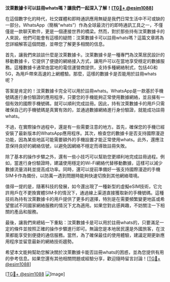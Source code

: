 **汶萊數據卡可以註冊whats嗎？讓我們一起深入了解！[[TG💪+ @esim1088](https://t.me/s/esim1088)]**

在這個數字化的時代，社交媒體和即時通訊應用無疑是我們日常生活中不可或缺的一部分。WhatsApp（簡稱“whats”）作為全球最流行的即時通訊工具之一，不僅僅是一款聊天軟件，更是一個連接世界的橋梁。然而，對於那些持有汶萊數據卡的人來說，他們可能會有這樣的疑問：汶萊數據卡可以註冊whats嗎？這篇文章將為您詳細解答這個問題，並帶您了解更多相關的信息。

首先，讓我們來談談什麼是汶萊數據卡。汶萊數據卡是一種專門為汶萊居民設計的移動數據卡，它提供了便捷的網絡接入方式，讓用戶可以在當地享受穩定的數據服務。這種數據卡通常由當地的電信運營商提供，支持多種網絡制式，包括4G和5G，為用戶帶來高速的上網體驗。那麼，這樣的數據卡是否能用於註冊whats呢？

答案是肯定的！汶萊數據卡完全可以用於註冊whats。WhatsApp是一款基於手機號碼進行身份驗證的應用程序，只要您的手機能夠正常使用數據網絡，並且擁有一個有效的國際手機號碼，就可以順利完成註冊。因此，持有汶萊數據卡的用戶只需確保自己的手機號碼是真實有效的，並通過數據網絡進行身份驗證，就能成功註冊whats。

不過，在實際操作過程中，還是有一些需要注意的地方。首先，確保您的手機已經安裝了最新版本的WhatsApp應用程序。其次，檢查您的數據卡是否支持國際漫遊功能，因為某些地區可能需要額外的手機設置才能正常使用whats。此外，還應注意保持良好的網絡信號，以避免因網絡不穩定而導致註冊失敗。

除了基本的操作步驟之外，還有一些小技巧可以幫助您更順利地完成註冊過程。例如，當進行身份驗證時，建議使用穩定的Wi-Fi網絡代替移動數據，這樣可以減少數據流量消耗並提高成功率。同時，還可以提前準備好一張支持國際漫遊的手機SIM卡作為備份，以防萬一遇到問題時能夠快速切換到其他網絡環境。

值得一提的是，隨著科技的發展，如今還出現了一種新型的虛擬eSIM技術，它允許用戶在不更換實體SIM卡的情況下，通過線上渠道直接獲取新的手機號碼。這種技術為持有汶萊數據卡的用戶提供了更多的選擇，特別是在需要頻繁變更地區或希望嘗試不同國家網絡服務的情況下尤為適用。如果您對此感興趣，不妨關注一下相關的產品和服務。

最後，讓我們來總結一下重點：汶萊數據卡是可以用於註冊whats的，只要滿足一定的條件並按照正確的操作步驟進行即可。無論您是本地居民還是外國旅客，在汶萊都能享受到便捷的通信服務。當然，為了確保最佳的使用體驗，建議定期更新應用程序並留意最新的網絡技術趨勢。

希望本文能夠幫助您解決關於汶萊數據卡能否註冊whats的困惑，並為您提供有用的參考信息。如果您還有其他相關問題或經驗分享，歡迎隨時留言討論！[[TG💪+ @esim1088](https://t.me/s/esim1088)]

[[TG💪+ @esim1088](https://t.me/s/esim1088) ![Image](https://i.postimg.cc/4NQfJmqS/Snipaste-2025-05-13-00-14-12.png)]